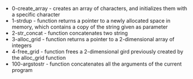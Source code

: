 * 0-create_array - creates an array of characters, and initializes them with a specific character
* 1-strdup - function returns a pointer to a newly allocated space in memory, which contains a copy of the string given as parameter
* 2-str_concat - function concatenates two string
* 3-alloc_grid - function returns a pointer to a 2-dimensional array of integers
* 4-free_grid - function frees a 2-dimensional gird previously created by the alloc_grid function
* 100-argstostr - function concatenates all the arguments of the current program

